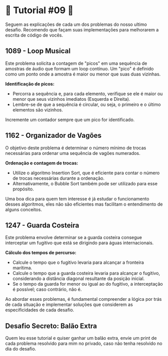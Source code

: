 # 🌟 Tutorial #09 🌟

Seguem as explicações de cada um dos problemas do nosso ultimo desafio. Recomendo que façam suas implementações para melhorarem a escrita de código de vocês.

## **1089 - Loop Musical**

Este problema solicita a contagem de "picos" em uma sequência de amostras de áudio que formam um loop contínuo. Um "pico" é definido como um ponto onde a amostra é maior ou menor que suas duas vizinhas.

**Identificação de picos:**
   - Percorra a sequência e, para cada elemento, verifique se ele é maior ou menor que seus vizinhos imediatos (Esquerda e Direita).
   - Lembre-se de que a sequência é circular, ou seja, o primeiro e o último elementos são vizinhos.

Incremente um contador sempre que um pico for identificado.


## **1162 - Organizador de Vagões**

O objetivo deste problema é determinar o número mínimo de trocas necessárias para ordenar uma sequência de vagões numerados.

**Ordenação e contagem de trocas:**
   - Utilize o algoritmo Insertion Sort, que é eficiente para contar o número de trocas necessárias durante a ordenação.
   - Alternativamente, o Bubble Sort também pode ser utilizado para esse propósito.

Uma boa dica para quem tem interesse é já estudar o funcionamento desses algoritmos, eles não são eficientes mas facilitam o entendimento de alguns conceitos.

## **1247 - Guarda Costeira**

Este problema envolve determinar se a guarda costeira consegue interceptar um fugitivo que está se dirigindo para águas internacionais.

**Cálculo dos tempos de percurso:**
   - Calcule o tempo que o fugitivo levaria para alcançar a fronteira marítima.
   - Calcule o tempo que a guarda costeira levaria para alcançar o fugitivo, considerando a distância diagonal resultante da posição inicial.
   - Se o tempo da guarda for menor ou igual ao do fugitivo, a interceptação é possível; caso contrário, não é.

Ao abordar esses problemas, é fundamental compreender a lógica por trás de cada situação e implementar soluções que considerem as especificidades de cada desafio. 


## Desafio Secreto: Balão Extra

Quem leu esse tutorial e quiser ganhar um balão extra, envie um print de cada problema resolvido para mim no privado, caso não tenha resolvido no dia do desafio.

